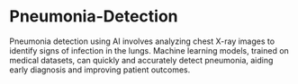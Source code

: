 # Pneumonia-Detection
 Pneumonia detection using AI involves analyzing chest X-ray images to identify signs of infection in the lungs. Machine learning models, trained on medical datasets, can quickly and accurately detect pneumonia, aiding early diagnosis and improving patient outcomes.
